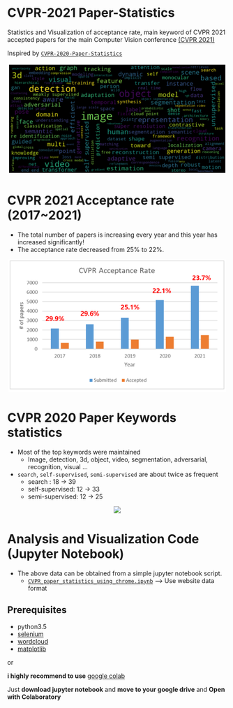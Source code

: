 # CVPR-2021 Paper-Statistics
Statistics and Visualization of acceptance rate, main keyword of CVPR 2021 accepted papers for the main Computer Vision conference [(CVPR 2021)](http://cvpr2021.thecvf.com/)

Inspired by [`CVPR-2020-Paper-Statistics`](https://github.com/hoya012/CVPR-2020-Paper-Statistics)

<p align="center">
  <img width="600" src="/2021_cvpr/keyword_cloud.png">
</p>

# CVPR 2021 Acceptance rate (2017~2021)

- The total number of papers is increasing every year and this year has increased significantly!
- The acceptance rate decreased from 25% to 22%.

<p align="center">
  <img width="500" src="/2021_cvpr/cvpr_acceptance_rate.PNG">
</p>


# CVPR 2020 Paper Keywords statistics

- Most of the top keywords were maintained
   - Image, detection, 3d, object, video, segmentation, adversarial, recognition, visual …
- `search`, `self-supervised`, `semi-supervised` are about twice as frequent
   - search : 18 -> 39
   - self-supervised: 12 -> 33
   - semi-supervised: 12 -> 25

<p align="center">
  <img width="1000" src="https://github.com/hoya012/CVPR-2021-Paper-Statistics/blob/master/2021_cvpr/top_keywords_2020%2B2021.jpg">
</p>

# Analysis and Visualization Code (Jupyter Notebook)

- The above data can be obtained from a simple jupyter notebook script.
   - [`CVPR_paper_statistics_using_chrome.ipynb`](https://github.com/hoya012/CVPR-2021-Paper-Statistics/blob/master/2021_cvpr/CVPR2021_paper_statistics_using_chrome.ipynb) --> Use website data format

## Prerequisites
- python3.5
- [selenium](https://selenium-python.readthedocs.io/)
- [wordcloud](https://pypi.org/project/wordcloud/)
- [matplotlib](https://matplotlib.org/)

or 

**i highly recommend to use** [google colab](https://colab.research.google.com/)

Just **download jupyter notebook** and **move to your google drive** and **Open with Colaboratory**


